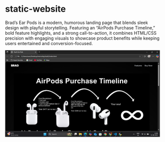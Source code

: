 # static-website
Brad’s Ear Pods is a modern, humorous landing page that blends sleek design with playful storytelling. Featuring an “AirPods Purchase Timeline,” bold feature highlights, and a strong call-to-action, it combines HTML/CSS precision with engaging visuals to showcase product benefits while keeping users entertained and conversion-focused.

![image alt](https://raw.githubusercontent.com/Srividhyadiya/static-website/851b95afce30b3e7494ccd78468521513a332d7c/Screenshot%20(446).png)
